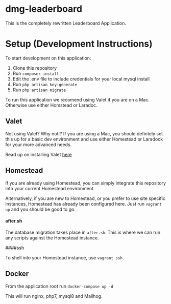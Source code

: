 # dmg-leaderboard
This is the completely rewritten Leaderboard Application.

# Setup (Development Instructions)

To start development on this application:
1. Clone this repository
2. Run `composer install`
2. Edit the .env file to include credentials for your local mysql
   install
3. Run `php artisan key:generate`
4. Run `php artisan migrate`

To run this application we recomend using Valet if you are on a Mac.
Otherwise use either Homstead or Laradoc. 

## Valet

Not using Valet?  Why not!?  If you are using a Mac, you should defintely set this up for a basic dev environment and use either Homestead or Laradock for your more advanced needs.

Read up on installing Valet [here](https://laravel.com/docs/5.4/valet)

## Homestead
If you are already using Homestead, you can simply integrate this
repository into your current Homestead environment.  

Alternatively, if you are new to Homestead, or you prefer to use site specific instances,
Homestead has already been configured here.  Just run ```vagrant up``` and you should be good to go.

#### after.sh

The database migration takes place in ```after.sh```.  This is where we can run any scripts against the Homestead instance.

####ssh

To shell into your Homestead instance, use ```vagrant ssh```.



## Docker
From the application root run `docker-compose up -d`

This will run nginx, php7, mysql8 and Mailhog.

